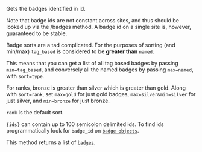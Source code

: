 Gets the badges identified in id.

Note that badge ids are not constant across sites, and thus should be looked up via the /badges method. A badge id on a
single site is, however, guaranteed to be stable.

Badge sorts are a tad complicated. For the purposes of sorting (and min/max) `tag_based` is considered to be **greater
than** `named`.

This means that you can get a list of all tag based badges by passing `min=tag_based`, and conversely all the named
badges by passing `max=named`, with `sort=type`.

For ranks, bronze is greater than silver which is greater than gold. Along with `sort=rank`, set `max=gold` for just
gold badges, `max=silver&min=silver` for just silver, and `min=bronze` for just bronze.

`rank` is the default sort.

`{ids}` can contain up to 100 semicolon delimited ids. To find ids programmatically look for `badge_id` on
[`badge objects`](#model-Badge).

This method returns a list of [`badges`](#model-Badge).
